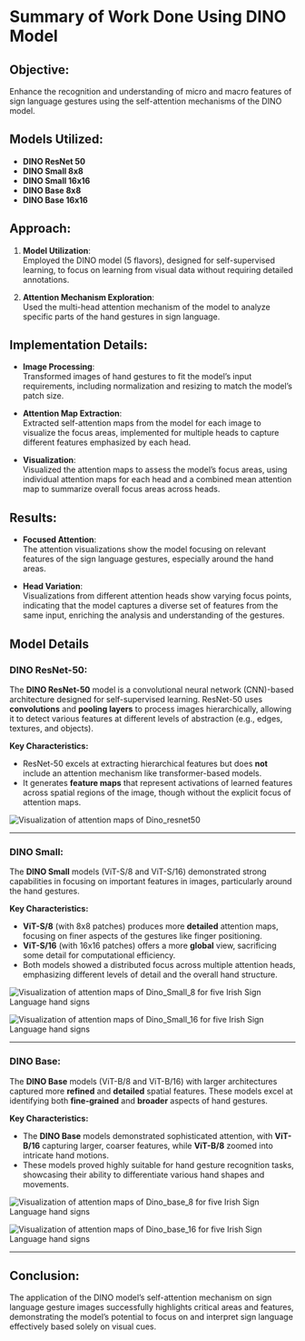 # Summary of Work Done Using DINO Model

## Objective:
Enhance the recognition and understanding of micro and macro features of sign language gestures using the self-attention mechanisms of the DINO model.

## Models Utilized:
- **DINO ResNet 50**
- **DINO Small 8x8**
- **DINO Small 16x16**
- **DINO Base 8x8**
- **DINO Base 16x16**

## Approach:
1. **Model Utilization**:  
   Employed the DINO model (5 flavors), designed for self-supervised learning, to focus on learning from visual data without requiring detailed annotations.
   
2. **Attention Mechanism Exploration**:  
   Used the multi-head attention mechanism of the model to analyze specific parts of the hand gestures in sign language.

## Implementation Details:
- **Image Processing**:  
  Transformed images of hand gestures to fit the model’s input requirements, including normalization and resizing to match the model’s patch size.

- **Attention Map Extraction**:  
  Extracted self-attention maps from the model for each image to visualize the focus areas, implemented for multiple heads to capture different features emphasized by each head.

- **Visualization**:  
  Visualized the attention maps to assess the model’s focus areas, using individual attention maps for each head and a combined mean attention map to summarize overall focus areas across heads.

## Results:
- **Focused Attention**:  
  The attention visualizations show the model focusing on relevant features of the sign language gestures, especially around the hand areas.

- **Head Variation**:  
  Visualizations from different attention heads show varying focus points, indicating that the model captures a diverse set of features from the same input, enriching the analysis and understanding of the gestures.

## Model Details

### DINO ResNet-50:
The **DINO ResNet-50** model is a convolutional neural network (CNN)-based architecture designed for self-supervised learning. ResNet-50 uses **convolutions** and **pooling layers** to process images hierarchically, allowing it to detect various features at different levels of abstraction (e.g., edges, textures, and objects).

**Key Characteristics:**
- ResNet-50 excels at extracting hierarchical features but does **not** include an attention mechanism like transformer-based models.
- It generates **feature maps** that represent activations of learned features across spatial regions of the image, though without the explicit focus of attention maps.

![Visualization of attention maps of Dino_resnet50](https://prod-files-secure.s3.us-west-2.amazonaws.com/5dfa7e63-6032-4d84-bead-312aba22a447/0368043e-0710-46ae-8e65-81f7944e08aa/image.png)

---

### DINO Small:
The **DINO Small** models (ViT-S/8 and ViT-S/16) demonstrated strong capabilities in focusing on important features in images, particularly around the hand gestures.

**Key Characteristics:**
- **ViT-S/8** (with 8x8 patches) produces more **detailed** attention maps, focusing on finer aspects of the gestures like finger positioning.
- **ViT-S/16** (with 16x16 patches) offers a more **global** view, sacrificing some detail for computational efficiency.
- Both models showed a distributed focus across multiple attention heads, emphasizing different levels of detail and the overall hand structure.

![Visualization of attention maps of Dino_Small_8 for five Irish Sign Language hand signs](https://prod-files-secure.s3.us-west-2.amazonaws.com/5dfa7e63-6032-4d84-bead-312aba22a447/fd7afffa-f02f-4a6a-80c3-6ba6166f8c12/download_(1).png)

![Visualization of attention maps of Dino_Small_16 for five Irish Sign Language hand signs](https://prod-files-secure.s3.us-west-2.amazonaws.com/5dfa7e63-6032-4d84-bead-312aba22a447/f5990483-d724-476d-b802-1fdcf203c0a9/download_(1).png)

---

### DINO Base:
The **DINO Base** models (ViT-B/8 and ViT-B/16) with larger architectures captured more **refined** and **detailed** spatial features. These models excel at identifying both **fine-grained** and **broader** aspects of hand gestures.

**Key Characteristics:**
- The **DINO Base** models demonstrated sophisticated attention, with **ViT-B/16** capturing larger, coarser features, while **ViT-B/8** zoomed into intricate hand motions.
- These models proved highly suitable for hand gesture recognition tasks, showcasing their ability to differentiate various hand shapes and movements.

![Visualization of attention maps of Dino_base_8 for five Irish Sign Language hand signs](https://prod-files-secure.s3.us-west-2.amazonaws.com/5dfa7e63-6032-4d84-bead-312aba22a447/cf9b78a8-d176-4784-aa76-cbcbd138d54b/download_(1).png)

![Visualization of attention maps of Dino_base_16 for five Irish Sign Language hand signs](https://prod-files-secure.s3.us-west-2.amazonaws.com/5dfa7e63-6032-4d84-bead-312aba22a447/c4cf7fb7-1f63-432e-a0a8-6b8bba30355e/download.png)

---

## Conclusion:
The application of the DINO model’s self-attention mechanism on sign language gesture images successfully highlights critical areas and features, demonstrating the model’s potential to focus on and interpret sign language effectively based solely on visual cues.

